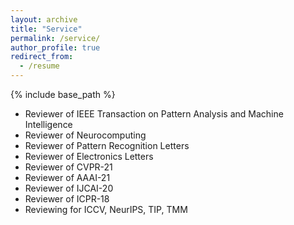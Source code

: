 ```yaml
---
layout: archive
title: "Service"
permalink: /service/
author_profile: true
redirect_from:
  - /resume
---
```


{% include base_path %}

* Reviewer of IEEE Transaction on Pattern Analysis and Machine Intelligence
* Reviewer of Neurocomputing
* Reviewer of Pattern Recognition Letters
* Reviewer of Electronics Letters
* Reviewer of CVPR-21
* Reviewer of AAAI-21
* Reviewer of IJCAI-20
* Reviewer of ICPR-18
* Reviewing for ICCV, NeurIPS, TIP, TMM


